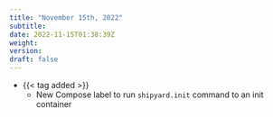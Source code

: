 ```yaml
---
title: "November 15th, 2022"
subtitle:
date: 2022-11-15T01:38:39Z
weight:
version:
draft: false
---
```


<!-- Available tags are: added, changed, deprecated, removed, fixed, performance, security -->
- {{< tag added >}}
    - New Compose label to run `shipyard.init` command to an init container
